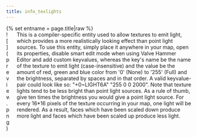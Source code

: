 ```yaml
---
title: info_texlights
---
```

<div>{% set entname = page.title|raw %}</div>
<div class="container previewimg">
<div class="columns">
<div class="imagepadding column col-auto" markdown="1">![](preview.png)</div>
<div class="column entityentry" markdown="1">This is a compiler-specific entity used to allow textures to emit light, which provides a more realistically looking effect than point light sources. To use this entity, simply place it anywhere in your map, open its properties, disable smart edit mode when using Valve Hammer Editor and add custom keyvalues, whereas the key's name be the name of the texture to emit light (case-insensitive) and the value be the amount of red, green and blue color from '0' (None) to '255' (Full) and the brightness, separated by spaces and in that order. A valid keyvalue-pair could look like so: "+0~LIGHT6A" "255 0 0 2000". Note that texture lights tend to be less bright than point light sources. As a rule of thumb, give ten times the brightness you would give a point light source. For every 16*16 pixels of the texture occurring in your map, one light will be rendered. As a result, faces which have been scaled down produce more light and faces which have been scaled up produce less light.</div>
</div>
</div>
</div>
